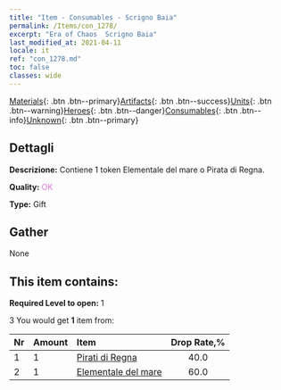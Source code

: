 ```yaml
---
title: "Item - Consumables - Scrigno Baia"
permalink: /Items/con_1278/
excerpt: "Era of Chaos  Scrigno Baia"
last_modified_at: 2021-04-11
locale: it
ref: "con_1278.md"
toc: false
classes: wide
---
```

 [Materials](/it/Items/){: .btn .btn--primary}[Artifacts](/it/Items/Artifacts/){: .btn .btn--success}[Units](/it/Items/Units/){: .btn .btn--warning}[Heroes](/it/Items/Heroes/){: .btn .btn--danger}[Consumables](/it/Items/Consumables/){: .btn .btn--info}[Unknown](/it/Items/Unknown/){: .btn .btn--primary}

## Dettagli
 **Descrizione:** Contiene 1 token Elementale del mare o Pirata di Regna.

 **Quality:** <span style="color: #DA70D6">OK</span>

 **Type:** Gift

## Gather

  None

## This item contains:

 **Required Level to open:** 1

 3 You would get **1** item  from:

  | Nr | Amount |     Item    | Drop Rate,% |
  |:---|:-------|:------------|:---------:|
  | 1 | 1 | [Pirati di Regna](/it/Items/unt_273/) | 40.0 | 
  | 2 | 1 | [Elementale del mare](/it/Items/unt_275/) | 60.0 | 
